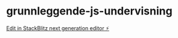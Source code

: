 # grunnleggende-js-undervisning

[Edit in StackBlitz next generation editor ⚡️](https://stackblitz.com/~/github.com/AndyKodehode/grunnleggende-js-undervisning)